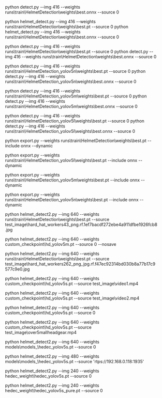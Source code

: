 

python detect.py --img 416 --weights runs\train\HelmetDetection\weights\best.onnx --source 0

python helmet_detect.py --img 416 --weights runs\train\HelmetDetection\weights\best.pt --source 0
python helmet_detect.py --img 416 --weights runs\train\HelmetDetection\weights\best.onnx --source 0

python detect.py --img 416 --weights runs\train\HelmetDetection\weights\best.pt --source 0
python detect.py --img 416 --weights runs\train\HelmetDetection\weights\best.onnx --source 0

python detect.py --img 416 --weights runs\train\HelmetDetection_yolov5n\weights\best.pt --source 0
python detect.py --img 416 --weights runs\train\HelmetDetection_yolov5n\weights\best.onnx --source 0

python detect.py --img 416 --weights runs\train\HelmetDetection_yolov5m\weights\best.pt --source 0
python detect.py --img 416 --weights runs\train\HelmetDetection_yolov5m\weights\best.onnx --source 0

python detect.py --img 416 --weights runs\train\HelmetDetection_yolov5l\weights\best.pt --source 0
python detect.py --img 416 --weights runs\train\HelmetDetection_yolov5l\weights\best.onnx --source 0

python export.py --weights runs\train\HelmetDetection\weights\best.pt --include onnx --dynamic

python export.py --weights runs\train\HelmetDetection_yolov5l\weights\best.pt --include onnx --dynamic

python export.py --weights runs\train\HelmetDetection_yolov5m\weights\best.pt --include onnx --dynamic

python export.py --weights runs\train\HelmetDetection_yolov5n\weights\best.pt --include onnx --dynamic

python helmet_detect2.py --img 640 --weights runs\train\HelmetDetection\weights\best.pt --source test_image\hard_hat_workers43_png.rf.1ef7bacdf272ebe4a911dfbe1926fcb8.jpg

python helmet_detect2.py --img 640 --weights custom_checkpoint\hd_yolov5m.pt --source 0 --nosave


python helmet_detect2.py --img 640 --weights runs\train\HelmetDetection\weights\best.pt --source test_image\hard_hat_workers262_png_jpg.rf.f47ec92314bd030b8a77b17c9577c9e0.jpg

python helmet_detect2.py --img 640 --weights custom_checkpoint\hd_yolov5s.pt --source test_image\video1.mp4

python helmet_detect2.py --img 640 --weights custom_checkpoint\hd_yolov5s.pt --source test_image\video2.mp4

python helmet_detect2.py --img 640 --weights custom_checkpoint\hd_yolov5s.pt --source 0

python helmet_detect2.py --img 640 --weights custom_checkpoint\hd_yolov5s.pt --source test_image\over5mallheadgear.mp4

python helmet_detect2.py --img 640 --weights models\models_\hedec_yolov5s.pt --source 0


python helmet_detect2.py --img 480 --weights models\models_\hedec_yolov5s.pt --source 'rtps://192.168.0.118:1935'

python helmet_detect2.py --img 240 --weights hedec_weight\hedec_yolov5s.pt --source 0

python helmet_detect2.py --img 240 --weights hedec_weight\hedec_yolov5s_pure.pt --source 0